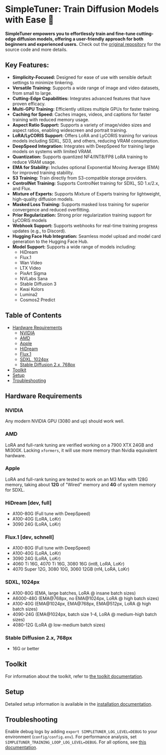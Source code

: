 # SimpleTuner: Train Diffusion Models with Ease 🚀

**SimpleTuner empowers you to effortlessly train and fine-tune cutting-edge diffusion models, offering a user-friendly approach for both beginners and experienced users.** Check out the [original repository](https://github.com/bghira/SimpleTuner) for the source code and more details.

## Key Features:

*   **Simplicity-Focused:** Designed for ease of use with sensible default settings to minimize tinkering.
*   **Versatile Training:** Supports a wide range of image and video datasets, from small to large.
*   **Cutting-Edge Capabilities:** Integrates advanced features that have proven efficacy.
*   **Multi-GPU Training:** Efficiently utilizes multiple GPUs for faster training.
*   **Caching for Speed:** Caches images, videos, and captions for faster training with reduced memory usage.
*   **Aspect Ratio Support:** Supports a variety of image/video sizes and aspect ratios, enabling widescreen and portrait training.
*   **LoRA/LyCORIS Support:** Offers LoRA and LyCORIS training for various models including SDXL, SD3, and others, reducing VRAM consumption.
*   **DeepSpeed Integration:** Integrates with DeepSpeed for training large models on systems with limited VRAM.
*   **Quantization:** Supports quantized NF4/INT8/FP8 LoRA training to reduce VRAM usage.
*   **EMA for Stability:** Includes optional Exponential Moving Average (EMA) for improved training stability.
*   **S3 Training:** Train directly from S3-compatible storage providers.
*   **ControlNet Training:** Supports ControlNet training for SDXL, SD 1.x/2.x, and Flux.
*   **Mixture of Experts:** Supports Mixture of Experts training for lightweight, high-quality diffusion models.
*   **Masked Loss Training:** Supports masked loss training for superior convergence and reduced overfitting.
*   **Prior Regularization:** Strong prior regularization training support for LyCORIS models
*   **Webhook Support:** Supports webhooks for real-time training progress updates (e.g., to Discord).
*   **Hugging Face Hub Integration:** Seamless model upload and model card generation to the Hugging Face Hub.
*   **Model Support:** Supports a wide range of models including:
    *   HiDream
    *   Flux.1
    *   Wan Video
    *   LTX Video
    *   PixArt Sigma
    *   NVLabs Sana
    *   Stable Diffusion 3
    *   Kwai Kolors
    *   Lumina2
    *   Cosmos2 Predict

## Table of Contents

-   [Hardware Requirements](#hardware-requirements)
    -   [NVIDIA](#nvidia)
    -   [AMD](#amd)
    -   [Apple](#apple)
    -   [HiDream](#hidream-dev-full)
    -   [Flux.1](#flux1-dev-schnell)
    -   [SDXL, 1024px](#sdxl-1024px)
    -   [Stable Diffusion 2.x, 768px](#stable-diffusion-2x-768px)
-   [Toolkit](#toolkit)
-   [Setup](#setup)
-   [Troubleshooting](#troubleshooting)

## Hardware Requirements

### NVIDIA

Any modern NVIDIA GPU (3080 and up) should work well.

### AMD

LoRA and full-rank tuning are verified working on a 7900 XTX 24GB and MI300X.
Lacking `xformers`, it will use more memory than Nvidia equivalent hardware.

### Apple

LoRA and full-rank tuning are tested to work on an M3 Max with 128G memory, taking about **12G** of "Wired" memory and **4G** of system memory for SDXL.

### HiDream \[dev, full]

*   A100-80G (Full tune with DeepSpeed)
*   A100-40G (LoRA, LoKr)
*   3090 24G (LoRA, LoKr)

### Flux.1 \[dev, schnell]

*   A100-80G (Full tune with DeepSpeed)
*   A100-40G (LoRA, LoKr)
*   3090 24G (LoRA, LoKr)
*   4060 Ti 16G, 4070 Ti 16G, 3080 16G (int8, LoRA, LoKr)
*   4070 Super 12G, 3080 10G, 3060 12GB (nf4, LoRA, LoKr)

### SDXL, 1024px

*   A100-80G (EMA, large batches, LoRA @ insane batch sizes)
*   A6000-48G (EMA@768px, no EMA@1024px, LoRA @ high batch sizes)
*   A100-40G (EMA@1024px, EMA@768px, EMA@512px, LoRA @ high batch sizes)
*   4090-24G (EMA@1024px, batch size 1-4, LoRA @ medium-high batch sizes)
*   4080-12G (LoRA @ low-medium batch sizes)

### Stable Diffusion 2.x, 768px

*   16G or better

## Toolkit

For information about the toolkit, refer to [the toolkit documentation](/toolkit/README.md).

## Setup

Detailed setup information is available in the [installation documentation](/INSTALL.md).

## Troubleshooting

Enable debug logs by adding `export SIMPLETUNER_LOG_LEVEL=DEBUG` to your environment (`config/config.env`).
For performance analysis, set `SIMPLETUNER_TRAINING_LOOP_LOG_LEVEL=DEBUG`.
For all options, see [this documentation](/OPTIONS.md).